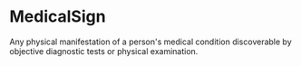 # MedicalSign

Any physical manifestation of a person's medical condition discoverable by objective diagnostic tests or physical examination.
